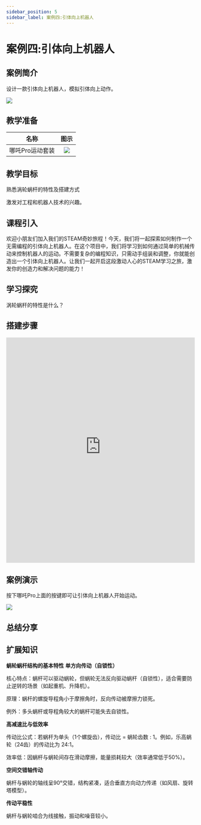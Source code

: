 ```yaml
---
sidebar_position: 5
sidebar_label: 案例四:引体向上机器人
---
```


# 案例四:引体向上机器人

## 案例简介

设计一款引体向上机器人，模拟引体向上动作。

![](https://wiki-media-ef.oss-cn-hongkong.aliyuncs.com/docs/microbit/building-blocks/nezha-pro-sports-kit/images/nezha-pro-sports-kit-case-04-01.png)

## 教学准备

|     名称     |            图示            |
| :----------: | :--------------------------: |
|   哪吒Pro运动套装   |   ![](https://wiki-media-ef.oss-cn-hongkong.aliyuncs.com/docs/microbit/building-blocks/nezha-pro-sports-kit/images/nezha-pro-sports-kit-01.png)  |

## 教学目标

熟悉涡轮蜗杆的特性及搭建方式

激发对工程和机器人技术的兴趣。

## 课程引入

欢迎小朋友们加入我们的STEAM奇妙旅程！今天，我们将一起探索如何制作一个无需编程的引体向上机器人。在这个项目中，我们将学习到如何通过简单的机械传动来控制机器人的运动。不需要复杂的编程知识，只需动手组装和调整，你就能创造出一个引体向上机器人。让我们一起开启这段激动人心的STEAM学习之旅，激发你的创造力和解决问题的能力！

## 学习探究

涡轮蜗杆的特性是什么？

## 搭建步骤

<embed src="https://wiki-media-ef.oss-cn-hongkong.aliyuncs.com/docs/microbit/building-blocks/nezha-pro-sports-kit/files/%E5%BC%95%E4%BD%93%E5%90%91%E4%B8%8A%E6%9C%BA%E5%99%A8%E4%BA%BA.pdf" type="application/pdf" width="100%" height="600px" />

## 案例演示

按下哪吒Pro上面的按键即可让引体向上机器人开始运动。

![](https://wiki-media-ef.oss-cn-hongkong.aliyuncs.com/docs/microbit/building-blocks/nezha-pro-sports-kit/images/nezha-pro-sports-kit-case-04.gif)

## 总结分享



## 扩展知识


**蜗轮蜗杆结构的基本特性**
**单方向传动（自锁性）**

核心特点：蜗杆可以驱动蜗轮，但蜗轮无法反向驱动蜗杆（自锁性），适合需要防止逆转的场景（如起重机、升降机）。

原理：蜗杆的螺旋导程角小于摩擦角时，反向传动被摩擦力锁死。

例外：多头蜗杆或导程角较大的蜗杆可能失去自锁性。

**高减速比与低效率**

传动比公式：若蜗杆为单头（1个螺旋齿），传动比 = 蜗轮齿数 : 1。例如，乐高蜗轮（24齿）的传动比为 24:1。

效率低：因蜗杆与蜗轮间存在滑动摩擦，能量损耗较大（效率通常低于50%）。

**空间交错轴传动**

蜗杆与蜗轮的轴线呈90°交错，结构紧凑，适合垂直方向动力传递（如风扇、旋转塔模型）。

**传动平稳性**

蜗杆与蜗轮啮合为线接触，振动和噪音较小。
